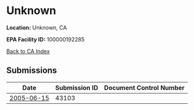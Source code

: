 # Unknown

**Location:** Unknown, CA

**EPA Facility ID:** 100000192285

[Back to CA Index](../../index.md)

## Submissions

| Date | Submission ID | Document Control Number |
|------|--------------|-------------------------|
| [2005-06-15](submissions/43103.md) | 43103 |  |
